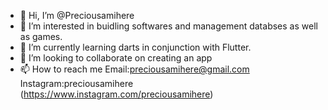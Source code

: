 - 👋 Hi, I’m @Preciousamihere
- 👀 I’m interested in buidling softwares and management databses as well as games.
- 🌱 I’m currently learning darts in conjunction with Flutter.
- 💞️ I’m looking to collaborate on creating an app
- 📫 How to reach me 
Email:preciousamihere@gmail.com
Instagram:preciousamihere
(https://www.instagram.com/preciousamihere)

<!---
Preciousamihere/Preciousamihere is a ✨ special ✨ repository because its `README.md` (this file) appears on your GitHub profile.
You can click the Preview link to take a look at your changes.
--->
